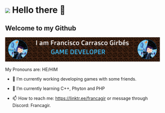 # <img src ="https://i.giphy.com/media/v1.Y2lkPTc5MGI3NjExeGFqaWt1MjV0dHpjcmxjd3k3YXl2eG91NmF4eDV3MWx6dXBkN3FtaSZlcD12MV9pbnRlcm5hbF9naWZfYnlfaWQmY3Q9cw/kXixecGzl2gBlpO4SQ/giphy.gif" width="100"/> Hello there 👋
## Welcome to my Github
![Banner de Francagir](francagir-dev.png)

My Pronouns are: HE/HIM

- 🔭 I’m currently working developing games with some friends.
- 🌱 I’m currently learning C++, Phyton and PHP

- 📫 How to reach me: https://linktr.ee/francagir or message through Discord: Francagir.